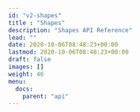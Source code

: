 ```yaml
---
id: "v2-shapes"
title : "Shapes"
description: "Shapes API Reference"
lead: ""
date: 2020-10-06T08:48:23+00:00
lastmod: 2020-10-06T08:48:23+00:00
draft: false
images: []
weight: 46
menu:
  docs:
    parent: "api"
---
```

